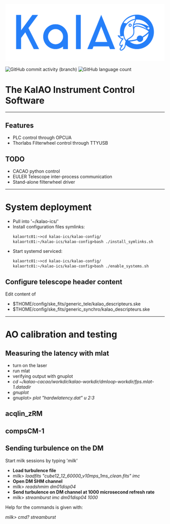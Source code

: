 ![KalAO](doc/logo/KalAO_def_200623.png?raw=true "Title")

![GitHub commit activity (branch)](https://img.shields.io/github/commit-activity/m/janis-hag/kalao-ics)
![GitHub language count](https://img.shields.io/github/languages/count/janis-hag/kalao-ics)

The KalAO Instrument Control Software
============


---

## Features
- PLC control through OPCUA
- Thorlabs Filterwheel control through TTYUSB

## TODO
- CACAO python control
- EULER Telescope inter-process communication
- Stand-alone filterwheel driver

---
# System deployment
- Pull into '~/kalao-ics/'
- Install configuration files symlinks:
    ```console
  kalaortc01:~>cd kalao-ics/kalao-config/
  kalaortc01:~/kalao-ics/kalao-config>bash ./install_symlinks.sh
    ```
- Start systemd serviced:
    ```console
  kalaortc01:~>cd kalao-ics/kalao-config/
  kalaortc01:~/kalao-ics/kalao-config>bash ./enable_systems.sh
    ```


## Configure telescope header content

Edit content of
- $THOME/config/ske_fits/generic_tele/kalao_descripteurs.ske
- $THOME/config/ske_fits/generic_synchro/kalao_descripteurs.ske

---
# AO calibration and testing

## Measuring the latency with mlat

- turn on the laser
- run mlat
- verifying output with gnuplot
- _cd ~/kalao-cacao/workdir/kalao-workdir/dmloop-workdir/fps.mlat-1.datadir_
- _gnuplot_
- gnuplot> _plot  "hardwlatency.dat" u 2:3_

## acqlin_zRM
## compsCM-1

## Sending turbulence on the DM

Start milk sessions by typing '_milk_'


- **Load turbulence file**
- milk> _loadfits "cube12_12_60000_v10mps_1ms_clean.fits" imc_
- **Open DM SHM channel**
- milk> _readshmim dm01disp04_
- **Send turbulence on DM channel at 1000 microsecond refresh rate**
- milk> _streamburst imc dm01disp04 1000_

Help for the commands is given with:

_milk> cmd? streamburst_
